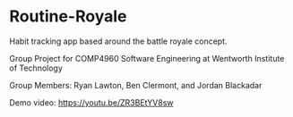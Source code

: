 # Routine-Royale
Habit tracking app based around the battle royale concept.

Group Project for COMP4960 Software Engineering at Wentworth Institute of Technology

Group Members: Ryan Lawton, Ben Clermont, and Jordan Blackadar

Demo video: https://youtu.be/ZR3BEtYV8sw
